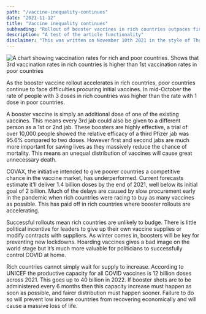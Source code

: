 ```yaml
---
path: "/vaccine-inequality-continues"
date: "2021-11-12"
title: "Vaccine inequality continues"
subheading: "Rollout of booster vaccines in rich countries outpaces first doses in poor countries"
description: "A test of the article functionality"
disclaimer: "This was written on November 10th 2021 in the style of The Economist's Daily Chart"
---
```


![A chart showing vaccination rates for rich and poor countries. Shows that 3rd vaccination rates in rich countries is higher than 1st vaccination rates in poor countries](https://i.imgur.com/3ZTlQOD.png)

As the booster vaccine rollout accelerates in rich countries, poor countries continue to face difficulties procuring initial vaccines. In mid-October the rate of people with 3 doses in rich countries was higher than the rate with 1 dose in poor countries.

A booster vaccine is simply an additional dose of one of the existing vaccines. This means every 3rd jab could also be given to a different person as a 1st or 2nd jab. These boosters are highly effective, a trial of over 10,000 people showed the relative efficacy of a third Pfizer jab was 95.6% compared to two doses. However first and second jabs are much more important for saving lives as they massively reduce the chance of mortality. This means an unequal distribution of vaccines will cause great unnecessary death.

COVAX, the initiative intended to give poorer countries a competitive chance in the vaccine market, has underperformed. Current forecasts estimate it’ll deliver 1.4 billion doses by the end of 2021, well below its initial goal of 2 billion. Much of the delays are caused by slow procurement early in the pandemic when rich countries were racing to buy as many vaccines as possible. This has paid off in rich countries where booster rollouts are accelerating.

Successful rollouts mean rich countries are unlikely to budge. There is little political incentive for leaders to give up their own vaccine supplies or modify contracts with suppliers. As winter comes in, boosters will be key for preventing new lockdowns. Hoarding vaccines gives a bad image on the world stage but it’s much more valuable for politicians to successfully control COVID at home.

Rich countries cannot simply wait for supply to increase. According to UNICEF the productive capacity for all COVID vaccines is 12 billion doses across 2021. This goes up to 40 billion in 2022. If booster shots are to be administered every 6 months then this capacity increase must happen as soon as possible, and fairer distribution must happen sooner. Failure to do so will prevent low income countries from recovering economically and will cause a massive loss of life.
